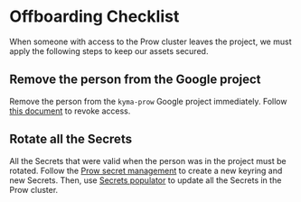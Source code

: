 # Offboarding Checklist

When someone with access to the Prow cluster leaves the project, we must apply the following steps to keep our assets secured.

## Remove the person from the Google project

Remove the person from the `kyma-prow` Google project immediately. Follow [this document](https://cloud.google.com/iam/docs/granting-changing-revoking-access) to revoke access.

## Rotate all the Secrets

All the Secrets that were valid when the person was in the project must be rotated. Follow the [Prow secret management](./prow-secrets-management.md) to create a new keyring and new Secrets. Then, use [Secrets populator](./../../development/tools/cmd/secretspopulator/README.md) to update all the Secrets in the Prow cluster.
